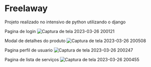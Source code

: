 # Freelaway
Projeto realizado no intensivo de python utilizando o django

Pagina de login
![Captura de tela 2023-03-26 200121](https://user-images.githubusercontent.com/38568926/227810546-dce206ac-cee9-46ae-a436-2cf09a5a24cc.png)

Modal de detalhes do produto
![Captura de tela 2023-03-26 200508](https://user-images.githubusercontent.com/38568926/227810551-ace8a806-af9e-4404-a7b7-808cd3f5183a.png)

Pagina perfil de usuario
![Captura de tela 2023-03-26 200247](https://user-images.githubusercontent.com/38568926/227810553-e9556b5f-844b-4695-8102-9c2d8980182b.png)

Pagina de lista de serviços
![Captura de tela 2023-03-26 200455](https://user-images.githubusercontent.com/38568926/227810554-c9a13199-a7d3-4396-beef-6dfac155cc28.png)

